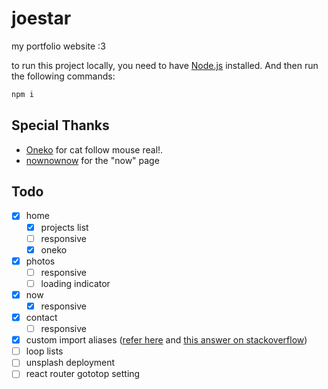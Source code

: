 # joestar

my portfolio website :3

to run this project locally, you need to have [Node.js](https://nodejs.org/) installed. And then run the following commands:

```bash
npm i
```

## Special Thanks

- [Oneko](https://github.com/adryd325/oneko.js/) for cat follow mouse real!.
- [nownownow](https://nownownow.com/about) for the "now" page

## Todo

- [x] home
  - [x] projects list
  - [ ] responsive
  - [x] oneko
- [x] photos
  - [ ] responsive
  - [ ] loading indicator
- [x] now
  - [x] responsive
- [x] contact
  - [ ] responsive
- [x] custom import aliases ([refer here](https://github.com/mtcbpdcdubai/mtcbpdcdubai.github.io?tab=readme-ov-file#custom-import-alias) and [this answer on stackoverflow](https://stackoverflow.com/a/77249075))
- [ ] loop lists
- [ ] unsplash deployment
- [ ] react router gototop setting
